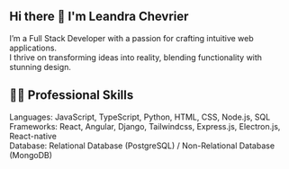 ## Hi there 👋 I'm Leandra Chevrier

I’m a Full Stack Developer with a passion for crafting intuitive web applications. <br>
I thrive on transforming ideas into reality, blending functionality with stunning design.

## 👨‍💻 Professional Skills

Languages: JavaScript, TypeScript, Python, HTML, CSS, Node.js, SQL <br>
Frameworks: React, Angular, Django, Tailwindcss, Express.js, Electron.js, React-native <br>
Database: Relational Database (PostgreSQL) / Non-Relational Database (MongoDB)
<!--
**I-Love-Leachy/I-Love-Leachy** is a ✨ _special_ ✨ repository because its `README.md` (this file) appears on your GitHub profile.

Here are some ideas to get you started:

- 🔭 I’m currently working on ...
- 🌱 I’m currently learning ...
- 👯 I’m looking to collaborate on ...
- 🤔 I’m looking for help with ...
- 💬 Ask me about ...
- 📫 How to reach me: ...
- 😄 Pronouns: ...
- ⚡ Fun fact: ...
-->
